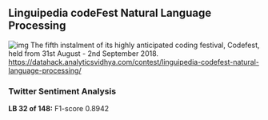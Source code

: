 ## Linguipedia codeFest Natural Language Processing
![img](https://github.com/kcostya/hackathons-solutions/blob/master/linguipedia/linguipedia-big-thumbnail-1200x1200-90.jpg)
The fifth instalment of its highly anticipated coding festival, Codefest, held from 31st August - 2nd September 2018.
https://datahack.analyticsvidhya.com/contest/linguipedia-codefest-natural-language-processing/
### Twitter Sentiment Analysis
**LB 32 of 148:** F1-score 0.8942
